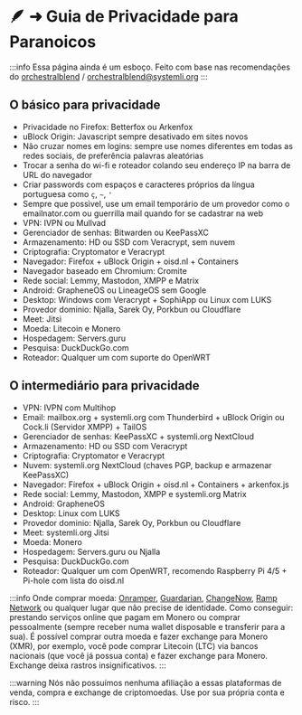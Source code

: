 # 🪶 ➜ Guia de Privacidade para Paranoicos

:::info 
Essa página ainda é um esboço. Feito com base nas recomendações do [orchestralblend](https://github.com/orchestralblend) / [orchestralblend@systemli.org](mailto:orchestralblend@systemli.org)
:::

## O básico para privacidade

- Privacidade no Firefox: Betterfox ou Arkenfox
- uBlock Origin: Javascript sempre desativado em sites novos
- Não cruzar nomes em logins: sempre use nomes diferentes em todas as redes sociais, de preferência palavras aleatórias
- Trocar a senha do wi-fi e roteador colando seu endereço IP na barra de URL do navegador
- Criar passwords com espaços e caracteres próprios da língua portuguesa como `ç`, `~`, `'`
- Sempre que possìvel, use um email temporário de um provedor como o emailnator.com ou guerrilla mail quando for se cadastrar na web
- VPN: IVPN ou Mullvad
- Gerenciador de senhas: Bitwarden ou KeePassXC
- Armazenamento: HD ou SSD com Veracrypt, sem nuvem
- Criptografia: Cryptomator e Veracrypt
- Navegador: Firefox + uBlock Origin + oisd.nl + Containers
- Navegador baseado em Chromium: Cromite
- Rede social: Lemmy, Mastodon, XMPP e Matrix
- Android: GrapheneOS ou LineageOS sem Google
- Desktop: Windows com Veracrypt + SophiApp ou Linux com LUKS
- Provedor dominio: Njalla, Sarek Oy, Porkbun ou Cloudflare
- Meet: Jitsi
- Moeda: Litecoin e Monero
- Hospedagem: Servers.guru
- Pesquisa: DuckDuckGo.com
- Roteador: Qualquer um com suporte do OpenWRT

## O intermediário para privacidade

- VPN: IVPN com Multihop
- Email: mailbox.org + systemli.org com Thunderbird + uBlock Origin ou Cock.li (Servidor XMPP) + TailOS
- Gerenciador de senhas: KeePassXC + systemli.org NextCloud
- Armazenamento: HD ou SSD com Veracrypt
- Criptografia: Cryptomator e Veracrypt
- Nuvem: systemli.org NextCloud (chaves PGP, backup e armazenar KeePassXC)
- Navegador: Firefox + uBlock Origin + oisd.nl + Containers + arkenfox.js
- Rede social: Lemmy, Mastodon, XMPP e systemli.org Matrix
- Android: GrapheneOS
- Desktop: Linux com LUKS
- Provedor dominio: Njalla, Sarek Oy, Porkbun ou Cloudflare
- Meet: systemli.org Jitsi
- Moeda: Monero
- Hospedagem: Servers.guru ou Njalla
- Pesquisa: DuckDuckGo.com
- Roteador: Qualquer um com OpenWRT, recomendo Raspberry Pi 4/5 + Pi-hole com lista do oisd.nl

:::info 
Onde comprar moeda: [Onramper](https://cakewallet.com/), [Guardarian](https://guardarian.com/), [ChangeNow](https://changenow.io/), [Ramp Network](https://ramp.network/) ou qualquer lugar que não precise de identidade.
Como conseguir: prestando serviços online que pagam em Monero ou comprar pessoalmente (sempre receber numa wallet disposable e transferir para a sua).
É possível comprar outra moeda e fazer exchange para Monero (XMR), por exemplo, você pode comprar Litecoin (LTC) via bancos nacionais (que você já possua conta) e fazer exchange para Monero. Exchange deixa rastros insignificativos.
:::

:::warning 
Nós não possuímos nenhuma afiliação a essas plataformas de venda, compra e exchange de criptomoedas. Use por sua própria conta e risco.
:::

